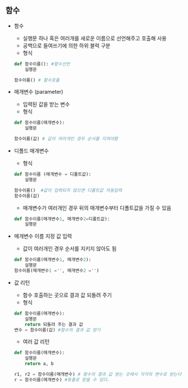 ## 함수
* 함수
    * 실행문 하나 혹은 여러개를 새로운 이름으로 선언해주고 호출해 사용
    * 공백으로 들여쓰기에 의한 하위 블럭 구분
    * 형식
    ```py
    def 함수이름(): #함수선언
        실행문
    
    함수이름() # 함수호출
    ```
* 매개변수 (parameter)
    * 입력된 값을 받는 변수
    * 형식
    ```py
    def 함수이름(매개변수):
        실행문
    
    함수이름(값) # 값이 여러개인 경우 순서를 지켜야함
    ```

* 디폴드 매개변수
    * 형식
    ```py
    def 함수이름 (매개변수 = 디폴트값):
        실행문
    
    함수이름()  #값이 입력되지 않으면 디폴트값 자동입력
    함수이름(값)
    ```
    * 매개변수가 여러개인 경우 뒤의 매개변수부터 디폴트값을 가질 수 있음
    ```py
    def 함수이름(매개변수1, 매개변수2=디폴트값):
        실행문
    ```
* 매개변수 이름 지정 값 입력
    * 값이 여러개인 경우 순서를 지키지 않아도 됨
    ```py
    def 함수이름(매개변수1, 매개변수2):
        실행문
    함수이름(매개변수1 ='', 매개변수2 ='')
    ```
    
* 값 리턴
    * 함수 호출하는 곳으로 결과 값 되돌려 주기
    * 형식
    ```py
    def 함수이름(매개변수):
        실행문
        return 되돌려 주는 결과 값
    변수 = 함수이름(값) #함수의 결과 값 받기
    ```
    * 여러 값 리턴
    ```py
    def 함수이름(매개변수):
        실행문
        return a, b
    
    r1, r2 = 함수이름(매개변수) # 함수의 결과 값 받는 곳에서 각각의 변수로 받는다
    r = 함수이름(매개변수) #튜플로 받을 수 있다.
    ```